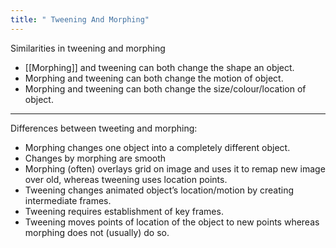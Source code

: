 ```yaml
---
title: " Tweening And Morphing"
--- 
```

Similarities in tweening and morphing 

- [[Morphing]] and tweening can both change the shape an object.
- Morphing and tweening can both change the motion of object.
- Morphing and tweening can both change the size/colour/location of object.


---

Differences between tweeting and morphing:

- Morphing changes one object into a completely different object.
- Changes by morphing are smooth
- Morphing (often) overlays grid on image and uses it to remap new image over old, whereas tweening uses location points.
- Tweening changes animated object’s location/motion by creating intermediate frames.
- Tweening requires establishment of key frames.
- Tweening moves points of location of the object to new points whereas morphing does not (usually) do so.